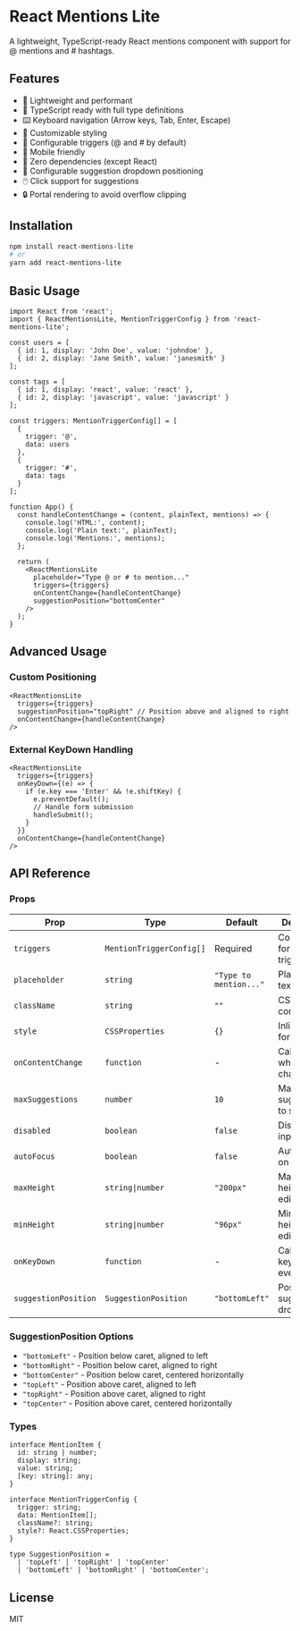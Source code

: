 # React Mentions Lite

A lightweight, TypeScript-ready React mentions component with support for @ mentions and # hashtags.

## Features

- 🚀 Lightweight and performant
- 📝 TypeScript ready with full type definitions
- ⌨️ Keyboard navigation (Arrow keys, Tab, Enter, Escape)
- 🎨 Customizable styling
- 🔧 Configurable triggers (@ and # by default)
- 📱 Mobile friendly
- 🎯 Zero dependencies (except React)
- 📍 Configurable suggestion dropdown positioning
- 🖱️ Click support for suggestions
- 🔒 Portal rendering to avoid overflow clipping

## Installation

```bash
npm install react-mentions-lite
# or
yarn add react-mentions-lite
```

## Basic Usage

```tsx
import React from 'react';
import { ReactMentionsLite, MentionTriggerConfig } from 'react-mentions-lite';

const users = [
  { id: 1, display: 'John Doe', value: 'johndoe' },
  { id: 2, display: 'Jane Smith', value: 'janesmith' }
];

const tags = [
  { id: 1, display: 'react', value: 'react' },
  { id: 2, display: 'javascript', value: 'javascript' }
];

const triggers: MentionTriggerConfig[] = [
  {
    trigger: '@',
    data: users
  },
  {
    trigger: '#',
    data: tags
  }
];

function App() {
  const handleContentChange = (content, plainText, mentions) => {
    console.log('HTML:', content);
    console.log('Plain text:', plainText);
    console.log('Mentions:', mentions);
  };

  return (
    <ReactMentionsLite
      placeholder="Type @ or # to mention..."
      triggers={triggers}
      onContentChange={handleContentChange}
      suggestionPosition="bottomCenter"
    />
  );
}
```

## Advanced Usage

### Custom Positioning

```tsx
<ReactMentionsLite
  triggers={triggers}
  suggestionPosition="topRight" // Position above and aligned to right
  onContentChange={handleContentChange}
/>
```

### External KeyDown Handling

```tsx
<ReactMentionsLite
  triggers={triggers}
  onKeyDown={(e) => {
    if (e.key === 'Enter' && !e.shiftKey) {
      e.preventDefault();
      // Handle form submission
      handleSubmit();
    }
  }}
  onContentChange={handleContentChange}
/>
```

## API Reference

### Props

| Prop | Type | Default | Description |
|------|------|---------|-------------|
| `triggers` | `MentionTriggerConfig[]` | Required | Configuration for mention triggers |
| `placeholder` | `string` | `"Type to mention..."` | Placeholder text |
| `className` | `string` | `""` | CSS class for container |
| `style` | `CSSProperties` | `{}` | Inline styles for container |
| `onContentChange` | `function` | - | Callback when content changes |
| `maxSuggestions` | `number` | `10` | Maximum suggestions to show |
| `disabled` | `boolean` | `false` | Disable the input |
| `autoFocus` | `boolean` | `false` | Auto focus on mount |
| `maxHeight` | `string\|number` | `"200px"` | Maximum height of editor |
| `minHeight` | `string\|number` | `"96px"` | Minimum height of editor |
| `onKeyDown` | `function` | - | Callback for keydown events |
| `suggestionPosition` | `SuggestionPosition` | `"bottomLeft"` | Position of suggestion dropdown |

### SuggestionPosition Options

- `"bottomLeft"` - Position below caret, aligned to left
- `"bottomRight"` - Position below caret, aligned to right  
- `"bottomCenter"` - Position below caret, centered horizontally
- `"topLeft"` - Position above caret, aligned to left
- `"topRight"` - Position above caret, aligned to right
- `"topCenter"` - Position above caret, centered horizontally

### Types

```tsx
interface MentionItem {
  id: string | number;
  display: string;
  value: string;
  [key: string]: any;
}

interface MentionTriggerConfig {
  trigger: string;
  data: MentionItem[];
  className?: string;
  style?: React.CSSProperties;
}

type SuggestionPosition = 
  | 'topLeft' | 'topRight' | 'topCenter'
  | 'bottomLeft' | 'bottomRight' | 'bottomCenter';
```

## License

MIT